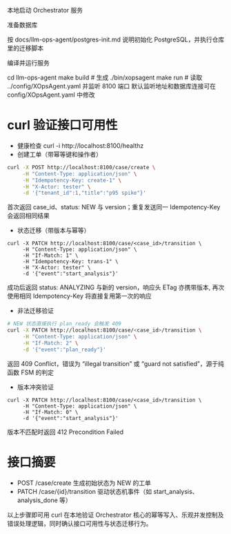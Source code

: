 本地启动 Orchestrator 服务

准备数据库

按 docs/llm-ops-agent/postgres-init.md 说明初始化 PostgreSQL，并执行仓库里的迁移脚本

编译并运行服务

cd llm-ops-agent
make build                      # 生成 ./bin/xopsagent
make run                        # 读取 ../config/XOpsAgent.yaml 并监听 8100 端口
默认监听地址和数据库连接可在 config/XOpsAgent.yaml 中修改

# curl 验证接口可用性

- 健康检查 curl -i http://localhost:8100/healthz
- 创建工单（带幂等键和操作者）

```bash
curl -X POST http://localhost:8100/case/create \
     -H "Content-Type: application/json" \
     -H "Idempotency-Key: create-1" \
     -H "X-Actor: tester" \
     -d '{"tenant_id":1,"title":"p95 spike"}'
```
首次返回 case_id、status: NEW 与 version；重复发送同一 Idempotency-Key 会返回相同结果

- 状态迁移（带版本与幂等）

```
curl -X PATCH http://localhost:8100/case/<case_id>/transition \
     -H "Content-Type: application/json" \
     -H "If-Match: 1" \
     -H "Idempotency-Key: trans-1" \
     -H "X-Actor: tester" \
     -d '{"event":"start_analysis"}'
```

成功后返回 status: ANALYZING 与新的 version，响应头 ETag 亦携带版本, 再次使用相同 Idempotency-Key 将直接复用第一次的响应

- 非法迁移验证

```bash
# NEW 状态直接执行 plan_ready 会触发 409
curl -X PATCH http://localhost:8100/case/<case_id>/transition \
     -H "Content-Type: application/json" \
     -H "If-Match: 2" \
     -d '{"event":"plan_ready"}'
```

返回 409 Conflict，错误为 “illegal transition” 或 “guard not satisfied”，源于纯函数 FSM 的判定

- 版本冲突验证

```
curl -X PATCH http://localhost:8100/case/<case_id>/transition \
     -H "Content-Type: application/json" \
     -H "If-Match: 0" \
     -d '{"event":"start_analysis"}'
```

版本不匹配时返回 412 Precondition Failed

# 接口摘要

- POST /case/create 生成初始状态为 NEW 的工单
- PATCH /case/{id}/transition 驱动状态机事件（如 start_analysis、analysis_done 等）

以上步骤即可用 curl 在本地验证 Orchestrator 核心的幂等写入、乐观并发控制及错误处理逻辑，同时确认接口可用性与状态迁移行为。
